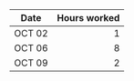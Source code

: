 
| Date   | Hours worked |
|--------|-------------:|
| OCT 02 | 1            |
| OCT 06 | 8            |
| OCT 09 | 2            |
